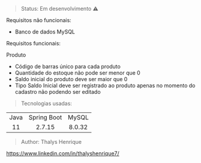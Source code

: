 > Status: Em desenvolvimento ⚠️

Requisitos não funcionais:
- Banco de dados MySQL

Requisitos funcionais:

Produto
- Código de barras único para cada produto
- Quantidade do estoque não pode ser menor que 0
- Saldo inicial do produto deve ser maior que 0
- Tipo Saldo Inicial deve ser registrado ao produto apenas no momento do cadastro não podendo ser editado

> Tecnologias usadas:

<table>
<tr align="center">
<td>Java</td>
<td>Spring Boot</td>
<td>MySQL</td>
</tr>

<tr align="center">
<td>11</td>
<td>2.7.15</td>
<td>8.0.32</td>
</tr>
</table>

> Author: Thalys Henrique

https://www.linkedin.com/in/thalyshenrique7/
